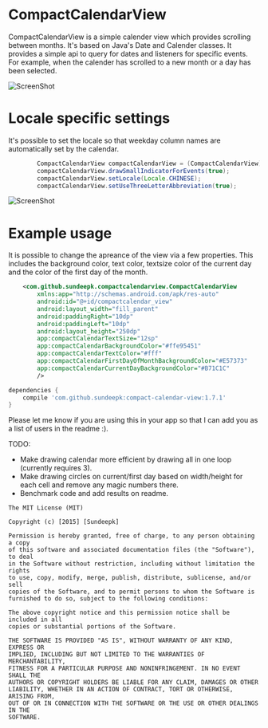 # CompactCalendarView
CompactCalendarView is a simple calender view which provides scrolling between months. It's based on Java's Date and Calender classes. It provides a simple api to query for dates and listeners for specific events.  For example, when the calender has scrolled to a new month or a day has been selected.

![ScreenShot](https://github.com/SundeepK/CompactCalendarView/blob/master/images/compact-calendar-view-example.png)

# Locale specific settings
It's possible to set the locale so that weekday column names are automatically set by the calendar.
```java
        CompactCalendarView compactCalendarView = (CompactCalendarView) findViewById(R.id.compactcalendar_view);
        compactCalendarView.drawSmallIndicatorForEvents(true);
        compactCalendarView.setLocale(Locale.CHINESE);
        compactCalendarView.setUseThreeLetterAbbreviation(true);
```
![ScreenShot](https://github.com/SundeepK/CompactCalendarView/blob/master/images/chinese-locale-daynames.png)

# Example usage
It is possible to change the apreance of the view via a few properties. This includes the background color, text color, textsize color of the current day and the color of the first day of the month.

```xml
    <com.github.sundeepk.compactcalendarview.CompactCalendarView
        xmlns:app="http://schemas.android.com/apk/res-auto"
        android:id="@+id/compactcalendar_view"
        android:layout_width="fill_parent"
        android:paddingRight="10dp"
        android:paddingLeft="10dp"
        android:layout_height="250dp"
        app:compactCalendarTextSize="12sp"
        app:compactCalendarBackgroundColor="#ffe95451"
        app:compactCalendarTextColor="#fff"
        app:compactCalendarFirstDayOfMonthBackgroundColor="#E57373"
        app:compactCalendarCurrentDayBackgroundColor="#B71C1C"
        />
```
```gradle
dependencies {
    compile 'com.github.sundeepk:compact-calendar-view:1.7.1'
}

```

Please let me know if you are using this in your app so that I can add you as a list of users in the readme :).

TODO:
* Make drawing calendar more efficient by drawing all in one loop (currently requires 3).
* Make drawing circles on current/first day based on width/height for each cell and remove any magic numbers there.
* Benchmark code and add results on readme. 
 
```
The MIT License (MIT)

Copyright (c) [2015] [Sundeepk]

Permission is hereby granted, free of charge, to any person obtaining a copy
of this software and associated documentation files (the "Software"), to deal
in the Software without restriction, including without limitation the rights
to use, copy, modify, merge, publish, distribute, sublicense, and/or sell
copies of the Software, and to permit persons to whom the Software is
furnished to do so, subject to the following conditions:

The above copyright notice and this permission notice shall be included in all
copies or substantial portions of the Software.

THE SOFTWARE IS PROVIDED "AS IS", WITHOUT WARRANTY OF ANY KIND, EXPRESS OR
IMPLIED, INCLUDING BUT NOT LIMITED TO THE WARRANTIES OF MERCHANTABILITY,
FITNESS FOR A PARTICULAR PURPOSE AND NONINFRINGEMENT. IN NO EVENT SHALL THE
AUTHORS OR COPYRIGHT HOLDERS BE LIABLE FOR ANY CLAIM, DAMAGES OR OTHER
LIABILITY, WHETHER IN AN ACTION OF CONTRACT, TORT OR OTHERWISE, ARISING FROM,
OUT OF OR IN CONNECTION WITH THE SOFTWARE OR THE USE OR OTHER DEALINGS IN THE
SOFTWARE.
```
